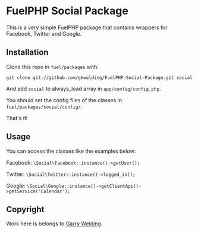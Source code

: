 FuelPHP Social Package
======================

This is a very simple FuelPHP package that contains wrappers for Facebook, Twitter and Google.


Installation
------------

Clone this repo in `fuel/packages` with:

`git clone git://github.com/gkwelding/FuelPHP-Social-Package.git social`

And add `social` to always_load array in `app/config/config.php`.

You should set the config files of the classes in  `fuel/packages/social/config/`.

That's it!


Usage
-----

You can access the classes like the examples below:

Facebook: `\Social\Facebook::instance()->getUser();`

Twitter: `\Social\Twitter::instance()->logged_in();`

Google: `\Social\Google::instance()->getClientApi()->getService('Calendar');`


Copyright
----------

Work here is belongs to <a href="http://www.in-the-attic.co.uk">Garry Welding</a>.